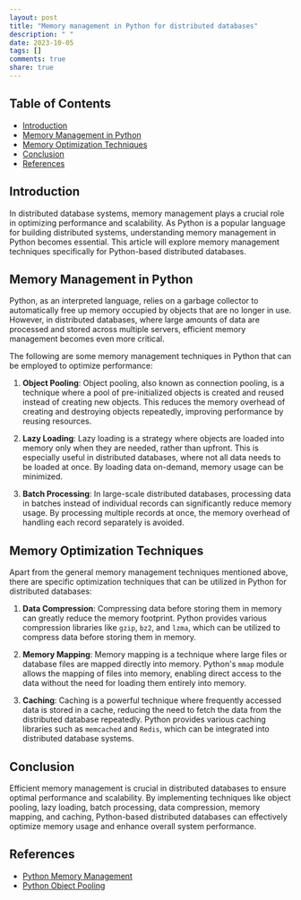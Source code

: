 ```yaml
---
layout: post
title: "Memory management in Python for distributed databases"
description: " "
date: 2023-10-05
tags: []
comments: true
share: true
---
```


## Table of Contents
- [Introduction](#introduction)
- [Memory Management in Python](#memory-management-in-python)
- [Memory Optimization Techniques](#memory-optimization-techniques)
- [Conclusion](#conclusion)
- [References](#references)

## Introduction
In distributed database systems, memory management plays a crucial role in optimizing performance and scalability. As Python is a popular language for building distributed systems, understanding memory management in Python becomes essential. This article will explore memory management techniques specifically for Python-based distributed databases.

## Memory Management in Python
Python, as an interpreted language, relies on a garbage collector to automatically free up memory occupied by objects that are no longer in use. However, in distributed databases, where large amounts of data are processed and stored across multiple servers, efficient memory management becomes even more critical.

The following are some memory management techniques in Python that can be employed to optimize performance:

1. **Object Pooling**: Object pooling, also known as connection pooling, is a technique where a pool of pre-initialized objects is created and reused instead of creating new objects. This reduces the memory overhead of creating and destroying objects repeatedly, improving performance by reusing resources.

2. **Lazy Loading**: Lazy loading is a strategy where objects are loaded into memory only when they are needed, rather than upfront. This is especially useful in distributed databases, where not all data needs to be loaded at once. By loading data on-demand, memory usage can be minimized.

3. **Batch Processing**: In large-scale distributed databases, processing data in batches instead of individual records can significantly reduce memory usage. By processing multiple records at once, the memory overhead of handling each record separately is avoided.

## Memory Optimization Techniques
Apart from the general memory management techniques mentioned above, there are specific optimization techniques that can be utilized in Python for distributed databases:

1. **Data Compression**: Compressing data before storing them in memory can greatly reduce the memory footprint. Python provides various compression libraries like `gzip`, `bz2`, and `lzma`, which can be utilized to compress data before storing them in memory.

2. **Memory Mapping**: Memory mapping is a technique where large files or database files are mapped directly into memory. Python's `mmap` module allows the mapping of files into memory, enabling direct access to the data without the need for loading them entirely into memory.

3. **Caching**: Caching is a powerful technique where frequently accessed data is stored in a cache, reducing the need to fetch the data from the distributed database repeatedly. Python provides various caching libraries such as `memcached` and `Redis`, which can be integrated into distributed database systems.

## Conclusion
Efficient memory management is crucial in distributed databases to ensure optimal performance and scalability. By implementing techniques like object pooling, lazy loading, batch processing, data compression, memory mapping, and caching, Python-based distributed databases can effectively optimize memory usage and enhance overall system performance.

## References
- [Python Memory Management](https://realpython.com/python-memory-management/)
- [Python Object Pooling](https://stackoverflow.com/questions/40353977/what-is-object-pooling-in-python)